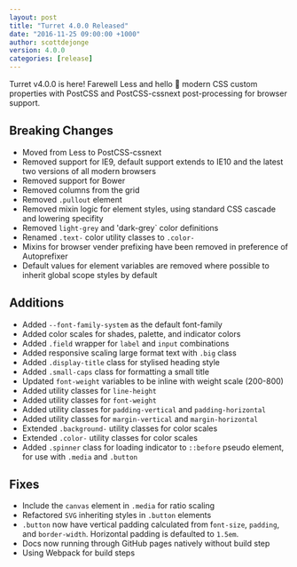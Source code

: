```yaml
---
layout: post
title: "Turret 4.0.0 Released"
date: "2016-11-25 09:00:00 +1000"
author: scottdejonge
version: 4.0.0
categories: [release]
---
```


Turret v4.0.0 is here! Farewell Less and hello 👋 modern CSS custom properties with PostCSS and PostCSS-cssnext post-processing for browser support.

## Breaking Changes

* Moved from Less to PostCSS-cssnext
* Removed support for IE9, default support extends to IE10 and the latest two versions of all modern browsers
* Removed support for Bower
* Removed columns from the grid
* Removed `.pullout` element
* Removed mixin logic for element styles, using standard CSS cascade and lowering specifity
* Removed `light-grey` and 'dark-grey` color definitions
* Renamed `.text-` color utility classes to `.color-`
* Mixins for browser vender prefixing have been removed in preference of Autoprefixer
* Default values for element variables are removed where possible to inherit global scope styles by default

## Additions

* Added `--font-family-system` as the default font-family
* Added color scales for shades, palette, and indicator colors
* Added `.field` wrapper for  `label` and `input` combinations
* Added responsive scaling large format text with `.big` class
* Added `.display-title` class for stylised heading style
* Added `.small-caps` class for formatting a small title
* Updated `font-weight` variables to be inline with weight scale (200-800)
* Added utility classes for `line-height`
* Added utility classes for `font-weight`
* Added utility classes for `padding-vertical` and `padding-horizontal`
* Added utility classes for `margin-vertical` and `margin-horizontal`
* Extended `.background-` utility classes for color scales
* Extended `.color-` utility classes for color scales
* Added `.spinner` class for loading indicator to `::before` pseudo element, for use with `.media` and `.button`

## Fixes

* Include the `canvas` element in `.media` for ratio scaling
* Refactored `SVG` inheriting styles in `.button` elements
* `.button` now have vertical padding calculated from f`ont-size`, `padding`, and `border-width`. Horizontal padding is defaulted to `1.5em`.
* Docs now running through GitHub pages natively without build step
* Using Webpack for build steps